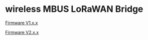 # wireless MBUS LoRaWAN Bridge 
[Firmware V1.x.x](wmbus-bridge-V1x.md)

[Firmware V2.x.x](wmbus-bridge-V2x.md)